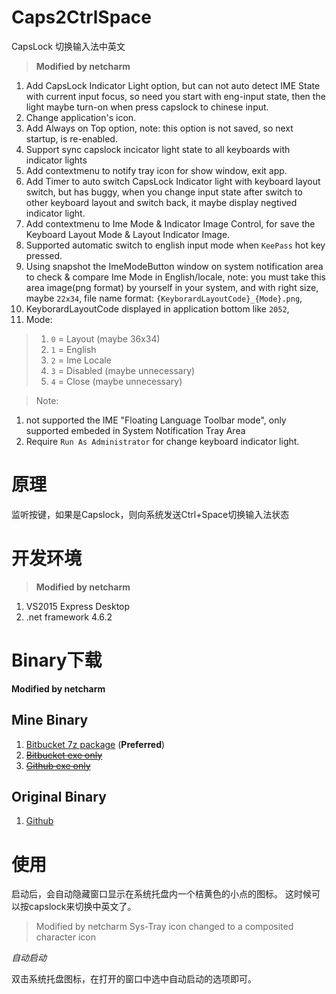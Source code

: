 # Caps2CtrlSpace

CapsLock 切换输入法中英文

> __Modified by netcharm__
1. Add CapsLock Indicator Light option, but can not auto detect IME 
State with current input focus, so need you start with eng-input state, 
then the light maybe turn-on when press capslock to chinese input. 
1. Change application's icon.
1. Add Always on Top option, note: this option is not saved, so next 
startup, is re-enabled.
1. Support sync capslock incicator light state to all keyboards with 
indicator lights
1. Add contextmenu to notify tray icon for show window, exit app.
1. Add Timer to auto switch CapsLock Indicator light with keyboard 
layout switch, but has buggy, when you change
input state after switch to other keyboard layout and switch back, it 
maybe display negtived indicator light.
1. Add contextmenu to Ime Mode & Indicator Image Control, for save 
the Keyboard Layout Mode & Layout Indicator Image.
1. Supported automatic switch to english input mode when `KeePass` 
hot key pressed.
1. Using snapshot the ImeModeButton window on system notification 
area to check & compare Ime Mode in English/locale, 
note: you must take this area image(png format) by yourself in your 
system, and with right size, maybe `22x34`, 
file name format: `{KeyborardLayoutCode}_{Mode}.png`, 
1. KeyborardLayoutCode displayed in application bottom like `2052`, 
1. Mode: 
>   1. `0` = Layout (maybe 36x34)
>   1. `1` = English
>   1. `2` = Ime Locale
>   1. `3` = Disabled (maybe unnecessary) 
>   1. `4` = Close (maybe unnecessary)

> Note: 
1. not supported the IME "Floating Language Toolbar mode", 
only supported embeded in System Notification Tray Area
1. Require `Run As Administrator` for change keyboard indicator light.

# 原理

监听按键，如果是Capslock，则向系统发送Ctrl+Space切换输入法状态

# 开发环境

> __Modified by netcharm__
1. VS2015 Express Desktop
1. .net framework 4.6.2
 
# Binary下载

__Modified by netcharm__

## Mine Binary

1. [Bitbucket 7z package](https://bitbucket.org/netcharm/caps2ctrlspace/downloads) (__Preferred__)
1. [~~Bitbucket exe only~~](https://bitbucket.org/netcharm/caps2ctrlspace/src/master/Caps2CtrlSpace.exe)
1. [~~Github exe only~~](https://github.com/netcharm/Caps2CtrlSpace/blob/master/Caps2CtrlSpace.exe)

## Original Binary

1. [Github](https://github.com/cuiliang/Caps2CtrlSpace/blob/master/Caps2CtrlSpace.exe)
  
# 使用

启动后，会自动隐藏窗口显示在系统托盘内一个桔黄色的小点的图标。 这时候可以按capslock来切换中英文了。
 
> Modified by netcharm
> Sys-Tray icon changed to a composited character icon

*自动启动*
 
双击系统托盘图标，在打开的窗口中选中自动启动的选项即可。
 
